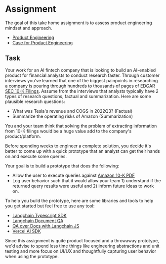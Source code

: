 # Assignment

The goal of this take home assignment is to assess product engineering mindset and approach.

* [Product Engineering](https://posthog.com/blog/what-is-a-product-engineer)
* [Case for Product Engineering](https://weaviate.io/company/playbook/the-case-of-product-engineering)


## Task

Your work for an AI fintech company that is looking to build an AI-enabled product for financial analysts to conduct research faster. Through customer interviews you've learned that one of the biggest painpoints in researching a company is pouring through hundreds to thousands of pages of [EDGAR SEC 10-K Filings](https://www.sec.gov/edgar/searchedgar/companysearch). Assume from the interviews that analysts typically have 2 types of research questions, factual and summarization. Here are some plausible research questions:

* What was Tesla's revenue and COGS in 2022Q3? (Factual)
* Summarize the operating risks of Amazon (Summarization)

You and your team think that solving the problem of extracting information from 10-K filings would be a huge value add to the company's product/platform. 

Before spending weeks to engineer a complete solution, you decide it's better to come up with a quick prototype that an analyst can get their hands on and execute some queries.

Your goal is to build a prototype that does the following:

* Allow the user to execute queries against [Amazon 10-K PDF](https://d18rn0p25nwr6d.cloudfront.net/CIK-0001018724/f965e5c3-fded-45d3-bbdb-f750f156dcc9.pdf)
* Log user behavior such that it would allow your team 1) understand if the returned query results were useful and 2) inform future ideas to work on. 

To help you build the prototype, here are some libraries and tools to help you get started but feel free to use any tool:
* [Langchain Typescript SDK](https://js.langchain.com/docs/get_started/introduction)
* [Langchain Document QA](https://js.langchain.com/docs/use_cases/question_answering/)
* [QA over Docs with Langchain JS](https://www.youtube.com/watch?v=AKsfHK_4tf4&ab_channel=LangChain)
* [Vercel AI SDK](https://sdk.vercel.ai/docs)


Since this assignment is quite product focused and a throwaway prototype, we'd advise to spend less time things like engineering abstractions and unit testing and more focus on UI/UX and thoughtfully capturing user behavior when using the prototype.

